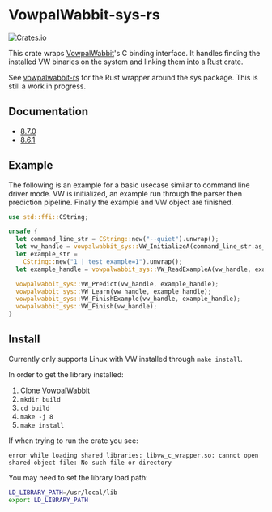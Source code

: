 # VowpalWabbit-sys-rs
[![Crates.io](https://img.shields.io/crates/v/vowpalwabbit-sys.svg)](https://crates.io/crates/vowpalwabbit-sys)

This crate wraps [VowpalWabbit](https://github.com/VowpalWabbit/vowpal_wabbit)'s C binding interface. It handles finding the installed VW binaries on the system and linking them into a Rust crate.

See [vowpalwabbit-rs](https://github.com/jackgerrits/vowpalwabbit-rs) for the Rust wrapper around the sys package. This is still a work in progress.

## Documentation
- [8.7.0](https://jackgerrits.com/vowpalwabbit-sys-rs/8_7_0/vowpalwabbit_sys/)
- [8.6.1](https://jackgerrits.com/vowpalwabbit-sys-rs/8_6_1/vowpalwabbit_sys/)

## Example

The following is an example for a basic usecase similar to command line driver mode. VW is initialized, an example run through the parser then prediction pipeline. Finally the example and VW object are finished.

```rust
use std::ffi::CString;

unsafe {
  let command_line_str = CString::new("--quiet").unwrap();
  let vw_handle = vowpalwabbit_sys::VW_InitializeA(command_line_str.as_ptr());
  let example_str =
    CString::new("1 | test example=1").unwrap();
  let example_handle = vowpalwabbit_sys::VW_ReadExampleA(vw_handle, example_str.as_ptr());

  vowpalwabbit_sys::VW_Predict(vw_handle, example_handle);
  vowpalwabbit_sys::VW_Learn(vw_handle, example_handle);
  vowpalwabbit_sys::VW_FinishExample(vw_handle, example_handle);
  vowpalwabbit_sys::VW_Finish(vw_handle);
}
```

## Install
Currently only supports Linux with VW installed through `make install`.

In order to get the library installed:
1. Clone [VowpalWabbit](https://github.com/VowpalWabbit/vowpal_wabbit)
2. `mkdir build`
3. `cd build`
4. `make -j 8`
5. `make install`

If when trying to run the crate you see:
```
error while loading shared libraries: libvw_c_wrapper.so: cannot open shared object file: No such file or directory
```

You may need to set the library load path:
```sh
LD_LIBRARY_PATH=/usr/local/lib
export LD_LIBRARY_PATH
```
